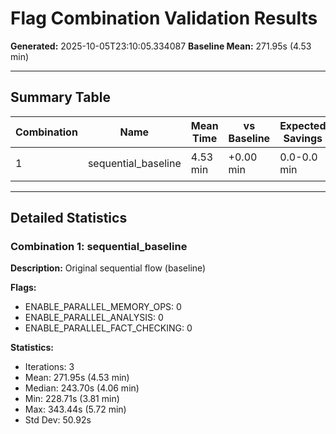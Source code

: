 # Flag Combination Validation Results

**Generated:** 2025-10-05T23:10:05.334087
**Baseline Mean:** 271.95s (4.53 min)

---

## Summary Table

| Combination | Name | Mean Time | vs Baseline | Expected Savings | Actual Savings | Status |
|-------------|------|-----------|-------------|------------------|----------------|--------|
| 1 | sequential_baseline | 4.53 min | +0.00 min | 0.0-0.0 min | 0.00 min | 📊 Baseline |

---

## Detailed Statistics

### Combination 1: sequential_baseline

**Description:** Original sequential flow (baseline)

**Flags:**
- ENABLE_PARALLEL_MEMORY_OPS: 0
- ENABLE_PARALLEL_ANALYSIS: 0
- ENABLE_PARALLEL_FACT_CHECKING: 0

**Statistics:**
- Iterations: 3
- Mean: 271.95s (4.53 min)
- Median: 243.70s (4.06 min)
- Min: 228.71s (3.81 min)
- Max: 343.44s (5.72 min)
- Std Dev: 50.92s
